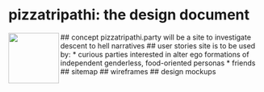 # pizzatripathi: the design document
<img align="left" width="100" height="100" src="https://user-images.githubusercontent.com/26982619/27807441-abcb94e2-5ff5-11e7-9b58-9e336fb61e46.jpg"> 
## concept 
pizzatripathi.party will be a site to investigate descent to hell narratives 
## user stories
site is to be used by:
* curious parties interested in alter ego formations of independent genderless, food-oriented personas
* friends
## sitemap
## wireframes
## design mockups 
